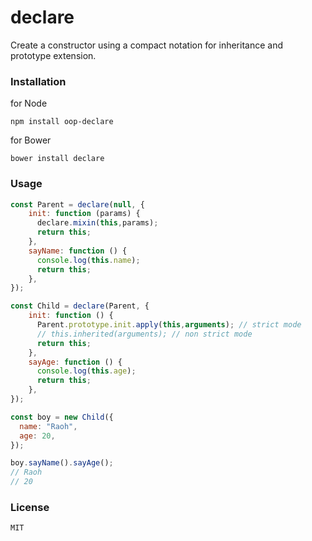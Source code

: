 declare
=======

Create a constructor using a compact notation for inheritance and prototype extension.

### Installation

for Node

    npm install oop-declare

for Bower

    bower install declare

### Usage

```javascript
const Parent = declare(null, {
    init: function (params) {
      declare.mixin(this,params);
      return this;
    },
    sayName: function () {
      console.log(this.name);
      return this;
    },
});

const Child = declare(Parent, {
    init: function () {
      Parent.prototype.init.apply(this,arguments); // strict mode
      // this.inherited(arguments); // non strict mode
      return this;
    },
    sayAge: function () {
      console.log(this.age);
      return this;
    },
});

const boy = new Child({
  name: "Raoh",
  age: 20,
});

boy.sayName().sayAge();
// Raoh
// 20
```
### License

    MIT

